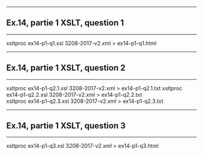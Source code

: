 ----------------------------------------------------------------------
## Ex.14, partie 1 XSLT, question 1
----------------------------------------------------------------------
xsltproc ex14-p1-q1.xsl 3208-2017-v2.xml > ex14-p1-q1.html      

----------------------------------------------------------------------
## Ex.14, partie 1 XSLT, question 2
----------------------------------------------------------------------
xsltproc ex14-p1-q2.1.xsl 3208-2017-v2.xml > ex14-p1-q2.1.txt
xsltproc ex14-p1-q2.2.xsl 3208-2017-v2.xml > ex14-p1-q2.2.txt   
xsltproc ex14-p1-q2.3.xsl 3208-2017-v2.xml > ex14-p1-q2.3.txt    

----------------------------------------------------------------------
## Ex.14, partie 1 XSLT, question 3
----------------------------------------------------------------------   
xsltproc ex14-p1-q3.xsl 3208-2017-v2.xml > ex14-p1-q3.html    
